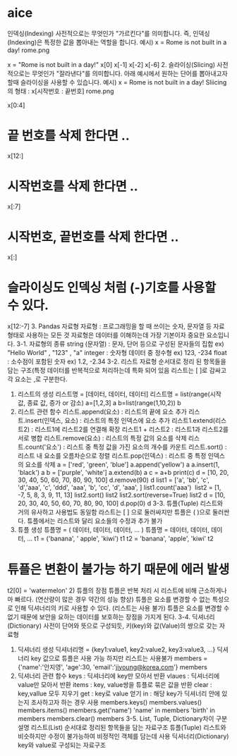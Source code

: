 # aice

인덱싱(Indexing)
사전적으로는 무엇인가 "가르킨다"를 의미합니다.
즉, 인덱싱(Indexing)은 특정한 값을 뽑아내는 역할을 합니다.
예시) x = Rome is not built in a day!
rome.png

x = "Rome is not built in a day!"
x[0]
x[-1]
x[-2]
x[-6]
2. 슬라이싱(Slicing)
사전적으로는 무엇인가 "잘라낸다"를 의미합니다.
아래 예시에서 원하는 단어를 뽑아내고자 할때 슬라이싱을 사용할 수 있습니다.
예시) x = Rome is not built in a day!
Sliicing의 형태 : x[시작번호 : 끝번호]
rome.png

x[0:4]
# 끝 번호를 삭제 한다면 ..  
x[12:]
# 시작번호를 삭제 한다면 ..  
x[:7]
# 시작번호, 끝번호를 삭제 한다면 ..  
x[:]
# 슬라이싱도 인덱싱 처럼 (-)기호를 사용할 수 있다.  
x[12:-7]
3. Pandas 자료형
자료형 : 프로그래밍을 할 때 쓰이는 숫자, 문자열 등 자료 형태로 사용하는 모든 것
자료형은 데이터를 이해하는데 가장 기본이자 중요한 요소입니다.
3-1. 자료형의 종류
string (문자열) : 문자, 단어 등으로 구성된 문자들의 집합 ex) "Hello World" , "123" , "a"
integer : 숫자형 데이터 중 정수형 ex) 123, -234
float : 소수점이 포함된 숫자 ex) 1.2, -2.34
3-2. 리스트 자료형
순서대로 정리 된 항목들을 담는 구조(특정 데이터를 반복적으로 처리하는데 특화 되어 있음
리스트는 [ ]로 감싸고 각 요소는 ,로 구분한다.
1) 리스트의 생성
리스트명 = [데이터, 데이터, 데이터]
리스트명 = list(range(시작 값, 종료 값, 증가 or 감소)
a=[1,2,3]
a
b=list(range(1,10,2))
b
2) 리스트 관련 함수
리스트.append(요소) : 리스트의 끝에 요소 추가
리스트.insert(인덱스, 요소) : 리스트의 특정 인덱스에 요소 추가
리스트1.extend(리스트2) : 리스트1에 리스트2를 연결해 확장
리스트1 + 리스트2 : 리스트1과 리스트2를 서로 병합
리스트.remove(요소) : 리스트의 특정 값의 요소를 삭제
리스트.count('요소') : 리스트 중 특정 값을 가진 요소의 개수를 카운트
리스트.sort() : 리스트 내 요소를 오름차순으로 정렬
리스트.pop(인덱스) : 리스트 중 특정 인덱스의 요소를 삭제
a = ['red', 'green', 'blue']
a.append('yellow')
a
a.insert(1, 'black')
a
b = ['purple', 'white']
a.extend(b)
a
c = a+b
print(c)
d = [10, 20, 30, 40, 50, 60, 70, 80, 90, 100]
d.remove(90)
d
list1 = ['a', 'bb', 'c', 'd','aaa', 'c', 'ddd', 'aaa',  'b', 'cc', 'd', 'aaa', ]
list1.count('aaa')
​
list2 = [1, -7, 5, 8, 3, 9, 11, 13]
list2.sort()
list2
list2.sort(reverse=True)
list2
d = [10, 20, 30, 40, 50, 60, 70, 80, 90, 100]
d.pop(0)
d
3-3. 튜플(Tuple)
리스트와 거의 유사하고 사용법도 동일함
라스트는 [ ] 으로 둘러싸지만 튜플은 ( )으로 둘러싼다.
튜플에서는 리스트와 달리 요소들의 수정과 추가 불가
1) 튜플 생성
튜플명 = ( 데이터, 데이터, 데이터, ... )
튜플명 = 데이터, 데이터, 데이터, ...
t1 = ('banana', ' apple', 'kiwi')
t1
t2 = 'banana', 'apple', 'kiwi'
t2
# 튜플은 변환이 불가능 하기 때문에 에러 발생
t2[0] = 'watermelon'
2) 튜플의 장점
튜플은 반복 처리 시 리스트에 비해 근소하게나마 빠르다. (연산량이 많은 경우 약간의 성능 향상)
튜플은 요소를 변경할 수 없는 특성으로 인해 딕셔너리의 키로 사용할 수 있다. (리스트는 사용 불가)
튜플은 요소를 변경할 수 없기 때문에 보안을 요하는 데이터를 보호하는 장점을 가지게 된다.
3-4. 딕셔너리(Dictionary)
사전이 단어와 뜻으로 구성되듯, 키(key)와 값(Value)의 쌍으로 갖는 자료형
1) 딕셔너리 생성
딕셔너리명 = {key1:value1, key2:value2, key3:value3, ...}
딕셔너리 key 값으로 튜플은 사용 가능 하지만 리스트는 사용불가
members = {'name':'안지영', 'age':30, 'email':'jiyoung@korea.com'}
members
2) 딕셔너리 관련 함수
keys : 딕셔너리에 key만 모아서 반환
vlaues : 딕셔너리에 value만 모아서 반환
items : key, value쌍을 튜플로 묶은 값을 반환
clear : key,vallue 모두 지우기
get : key로 value 얻기
in : 해당 key가 딕셔너리 안에 있는지 조사하고자 하는 경우 사용
members.keys()
members.values()
members.items()
members.get('name')
'name' in members
'birth' in members
members.clear()
members
3-5. List, Tuple, Dictionary차이
구분	설명
리스트(List)	순서대로 정리된 항목들을 담는 자료구조
튜플(Tuple)	리스트와 비슷하지만 수정이 불가능하여 비정적인 객체를 담는데 사용
딕셔너리(Dictionary)	key와 value로 구성되는 자료구조


